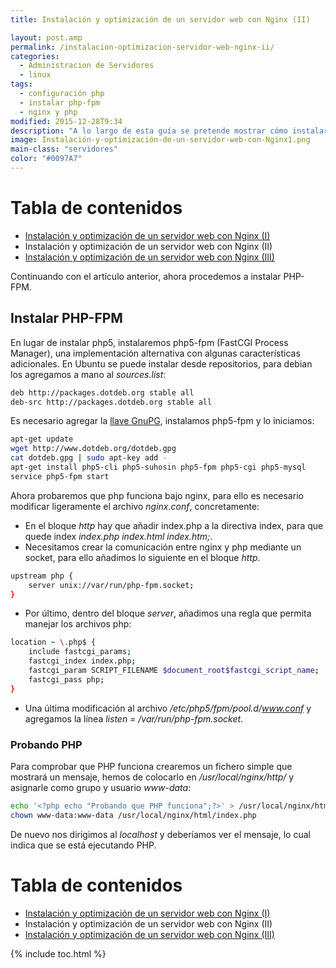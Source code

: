 ```yaml
---
title: Instalación y optimización de un servidor web con Nginx (II)

layout: post.amp
permalink: /instalacion-optimizacion-servidor-web-nginx-ii/
categories:
  - Administracion de Servidores
  - linux
tags:
  - configuración php
  - instalar php-fpm
  - nginx y php
modified: 2015-12-28T9:34
description: "A lo largo de esta guía se pretende mostrar cómo instalar desde cero un servidor web con Nginx, realizando las operaciones necesarias para lograr el mayor rendimiento y seguridad posibles con programas tales como php-fpm, APC, y el módulo pagespeed de Google para optimizar los recursos web."
image: Instalación-y-optimización-de-un-servidor-web-con-Nginx1.png
main-class: "servidores"
color: "#0097A7"
---
```

# Tabla de contenidos

  * [Instalación y optimización de un servidor web con Nginx (I)][1]
  * Instalación y optimización de un servidor web con Nginx (II)
  * [Instalación y optimización de un servidor web con Nginx (III)][2]

Continuando con el artículo anterior, ahora procedemos a instalar PHP-FPM.

<!--ad-->

## Instalar PHP-FPM

En lugar de instalar php5, instalaremos php5-fpm (FastCGI Process Manager), una implementación alternativa con algunas características adicionales. En Ubuntu se puede instalar desde repositorios, para debian los agregamos a mano al *sources.list*:

```bash
deb http://packages.dotdeb.org stable all
deb-src http://packages.dotdeb.org stable all

```

Es necesario agregar la [llave GnuPG][3], instalamos php5-fpm y lo iniciamos:

```bash
apt-get update
wget http://www.dotdeb.org/dotdeb.gpg
cat dotdeb.gpg | sudo apt-key add -
apt-get install php5-cli php5-suhosin php5-fpm php5-cgi php5-mysql
service php5-fpm start

```

Ahora probaremos que php funciona bajo nginx, para ello es necesario modificar ligeramente el archivo *nginx.conf*, concretamente:

* En el bloque *http* hay que añadir index.php a la directiva index, para que quede index *index.php index.html index.htm;*.
* Necesitamos crear la comunicación entre nginx y php mediante un socket, para ello añadimos lo siguiente en el bloque *http*.

```bash
upstream php {
    server unix://var/run/php-fpm.socket;
}
```

* Por último, dentro del bloque *server*, añadimos una regla que permita manejar los archivos php:

```bash
location ~ \.php$ {
    include fastcgi_params;
    fastcgi_index index.php;
    fastcgi_param SCRIPT_FILENAME $document_root$fastcgi_script_name;
    fastcgi_pass php;
}
```

* Una última modificación al archivo */etc/php5/fpm/pool.d/www.conf* y agregamos la línea *listen = /var/run/php-fpm.socket*.

### Probando PHP

Para comprobar que PHP funciona crearemos un fichero simple que mostrará un mensaje, hemos de colocarlo en */usr/local/nginx/http/* y asignarle como grupo y usuario *www-data*:

```bash
echo '<?php echo "Probando que PHP funciona";?>' > /usr/local/nginx/html/index.php
chown www-data:www-data /usr/local/nginx/html/index.php
```

De nuevo nos dirigimos al *localhost* y deberíamos ver el mensaje, lo cual indica que se está ejecutando PHP.

# Tabla de contenidos

* [Instalación y optimización de un servidor web con Nginx (I)][1]
* Instalación y optimización de un servidor web con Nginx (II)
* [Instalación y optimización de un servidor web con Nginx (III)][2]

[1]: https://elbauldelprogramador.com/instalacion-optimizacion-servidor-web-nginx-i "Instalación y optimización de un servidor web con Nginx (I)"
[2]: https://elbauldelprogramador.com/instalacion-optimizacion-servidor-web-nginx-iii "Instalación y optimización de un servidor web con Nginx (III)"
[3]: https://elbauldelprogramador.com/editar-y-crear-archivos-cifrados-con-gpg-en-vim/ "Editar y crear archivos cifrados con GPG en Vim"

{% include toc.html %}
